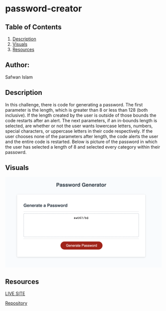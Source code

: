 # password-creator

## Table of Contents 
1. [Description](#description)
2. [Visuals](#visuals)
3. [Resources](#resources)

## Author:

Safwan Islam

## Description
In this challenge, there is code for generating a password. The first parameter is the length, which is greater than 8 or less than 128 (both inclusive). If the length created by the user is outside of those bounds the code restarts after an alert. The next parameters, if an in-bounds length is selected, are whether or not the user wants lowercase letters, numbers, special characters, or uppercase letters in their code respectively. If the user chooses none of the parameters after length, the code alerts the user and the entire code is restarted. Below is picture of the password in which the user has selected a length of 8 and selected every category within their passowrd.



## Visuals
![Password](./assets/images/password.png)

## Resources
[LIVE SITE](https://saislam10.github.io/password-creator/)

[Repository](https://github.com/saislam10/password-creator)

